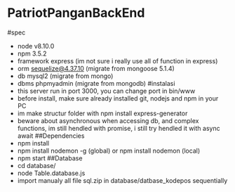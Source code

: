 # PatriotPanganBackEnd

#spec
- node v8.10.0
- npm 3.5.2
- framework express (im not sure i really use all of function in express)
- orm sequelize@4.37.10 (migrate from mongoose 5.1.4)
- db mysql2 (migrate from mongo)
- dbms phpmyadmin (migrate from mongodb)
#instalasi
- this server run in port 3000, you can change port in bin/www
- before install, make sure already installed git, nodejs and npm in your PC
- im make structur folder with npm install express-generator
- beware about asynchronous when accessing db, and complex functions, im still hendled with promise, i still try hendled it with async await
##Dependencies
- npm install
- npm install nodemon -g (global) or npm install nodemon (local)
- npm start
##Database
- cd database/
- node Table.database.js
- import manualy all file sql.zip in database/datbase_kodepos sequentially
